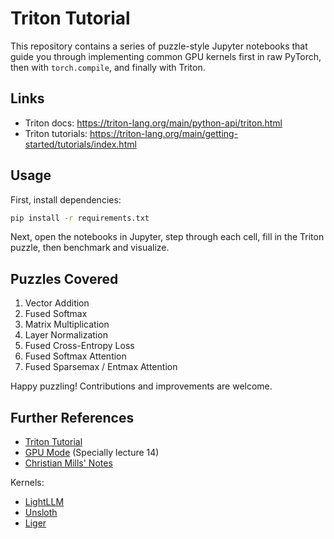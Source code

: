 # Triton Tutorial

This repository contains a series of puzzle-style Jupyter notebooks that guide you through implementing common GPU kernels first in raw PyTorch, then with `torch.compile`, and finally with Triton. 

## Links

- Triton docs: https://triton-lang.org/main/python-api/triton.html
- Triton tutorials: https://triton-lang.org/main/getting-started/tutorials/index.html


## Usage

First, install dependencies:

```bash
pip install -r requirements.txt
```

Next, open the notebooks in Jupyter, step through each cell, fill in the Triton puzzle, then benchmark and visualize.


## Puzzles Covered

1. Vector Addition
2. Fused Softmax
3. Matrix Multiplication
4. Layer Normalization
5. Fused Cross-Entropy Loss
6. Fused Softmax Attention
7. Fused Sparsemax / Entmax Attention

Happy puzzling! Contributions and improvements are welcome.


## Further References

- [Triton Tutorial](https://triton-lang.org/main/getting-started/tutorials/index.html)
- [GPU Mode](https://www.youtube.com/@GPUMODE) (Specially lecture 14)
- [Christian Mills' Notes](https://christianjmills.com/posts/cuda-mode-notes/lecture-014/)


Kernels:

- [LightLLM](https://github.com/ModelTC/lightllm/tree/main/lightllm/common/basemodel/triton_kernel)
- [Unsloth](https://github.com/unslothai/unsloth/tree/main/unsloth/kernels) 
- [Liger](https://github.com/linkedin/Liger-Kernel/tree/main/src/liger_kernel/ops) 


